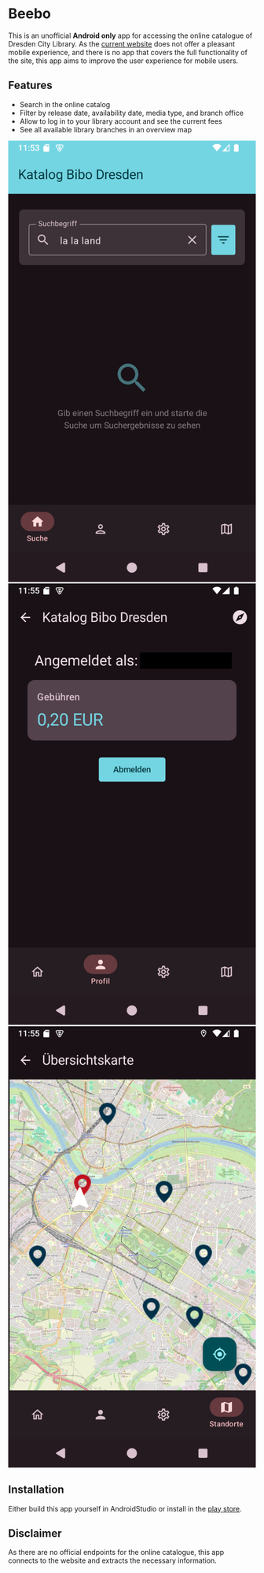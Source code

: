 # Beebo
This is an unofficial **Android only** app  for accessing the online catalogue of Dresden City Library.
As the [current website](https://katalog.bibo-dresden.de/) does not offer a pleasant mobile experience, and there is no app that covers the full functionality of the site, this app aims to improve the user experience for mobile users.

## Features
- Search in the online catalog
- Filter by release date, availability date, media type, and branch office
- Allow to log in to your library account and see the current fees
- See all available library branches in an overview map

![search](images/search_screen.png)
![profile](images/profile.png)
![map](images/map.png)

## Installation
Either build this app yourself in AndroidStudio or install in the [play store](https://play.google.com/store/apps/details?id=com.fm.beebo).

## Disclaimer
As there are no official endpoints for the online catalogue, this app connects to the website and extracts the necessary information.